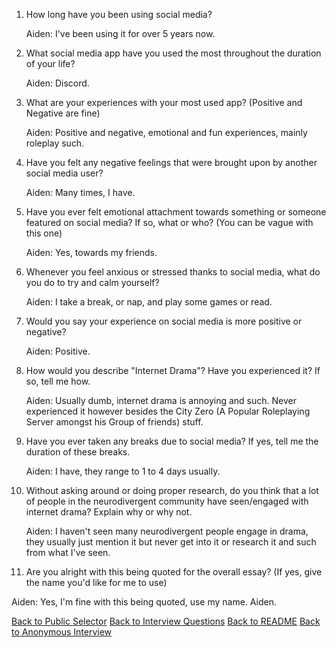 1) How long have you been using social media?

    Aiden: I've been using it for over 5 years now.

 2) What social media app have you used the most throughout the duration of your life?

     Aiden: Discord.

 3) What are your experiences with your most used app? (Positive and Negative are fine)

     Aiden: Positive and negative, emotional and fun experiences, mainly roleplay such.

4) Have you felt any negative feelings that were brought upon by another social media user?

    Aiden: Many times, I have.

5) Have you ever felt emotional attachment towards something or someone featured on social media? If so, what or who? (You can be vague with this one)

   Aiden: Yes, towards my friends.

 6) Whenever you feel anxious or stressed thanks to social media, what do you do to try and calm yourself?

     Aiden: I take a break, or nap, and play some games or read.

 7) Would you say your experience on social media is more positive or negative?

     Aiden: Positive.

 8) How would you describe "Internet Drama"? Have you experienced it? If so, tell me how.

    Aiden: Usually dumb, internet drama is annoying and such. Never experienced it however besides the City Zero (A Popular Roleplaying Server amongst his Group of friends) stuff.

9) Have you ever taken any breaks due to social media? If yes, tell me the duration of these breaks.

    Aiden: I have, they range to 1 to 4 days usually.

10) Without asking around or doing proper research, do you think that a lot of people in the neurodivergent community have seen/engaged with internet drama? Explain why or why not.

     Aiden: I haven't seen many neurodivergent people engage in drama, they usually just mention it but never get into it or research it and such from what I've seen.

11) Are you alright with this being quoted for the overall essay? (If yes, give the name you'd like for me to use)

   Aiden: Yes, I'm fine with this being quoted, use my name. Aiden.

[Back to Public Selector](public-interview-selector.md)
[Back to Interview Questions](../interview-questions.md)
[Back to README](../README.md)
[Back to Anonymous Interview](../anonymous-files/anonymous-interviews.md)
